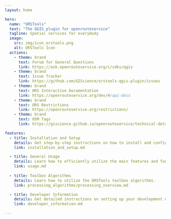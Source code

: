 ```yaml
---
layout: home

hero:
  name: "ORSTools"
  text: "The QGIS plugin for openrouteservice"
  tagline: Spatial services for everybody
  image:
    src: img/icon_orstools.png
    alt: ORSTools Icon
  actions:
    - theme: brand
      text: Forum for General Questions
      link: https://ask.openrouteservice.org/c/sdks/qgis
    - theme: brand
      text: Issue Tracker
      link: https://github.com/GIScience/orstools-qgis-plugin/issues
    - theme: brand
      text: ORS Interactive Documentation
      link: https://openrouteservice.org/dev/#/api-docs
    - theme: brand
      text: ORS Restrictions
      link: https://openrouteservice.org/restrictions/
    - theme: brand
      text: OSM Tags
      link: https://giscience.github.io/openrouteservice/technical-details/tag-filtering#tag-filtering

features:
  - title: Installation and Setup
    details: Get step-by-step instructions on how to install and configure the ORStools plugin within your QGIS environment.
    link: installation_and_setup.md

  - title: General Usage
    details: Learn how to efficiently utilize the main features and functionalities of the ORStools plugin to streamline your workflow within QGIS.
    link: usage.md
        
  - title: Toolbox Algorithms
    details: Learn how to utilize the ORSTools toolbox algorithms.
    link: processing_algorithms/processing_overview.md

  - title: Developer Information
    details: Get detailed instructions on setting up your development environment for ORStools QGIS plugin.
    link: developer_information.md

---
```

